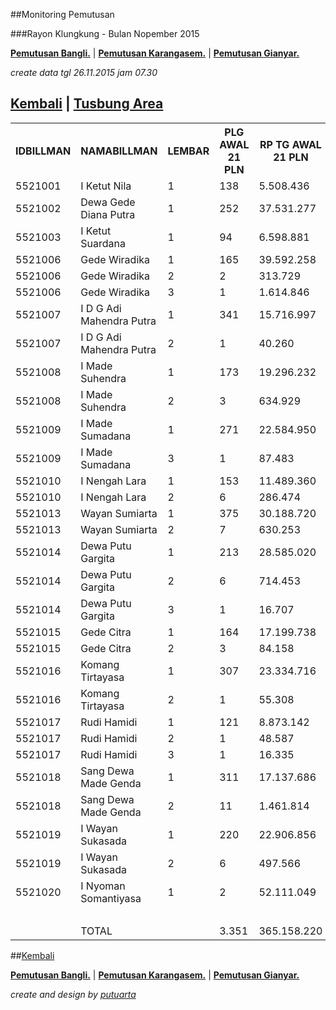##Monitoring Pemutusan 

###Rayon Klungkung - Bulan Nopember 2015



**[Pemutusan Bangli.](https://github.com/areabatur/3mm.3atur/blob/master/tusbung/bangli112015.markdown )** | 
**[Pemutusan Karangasem.](https://github.com/areabatur/3mm.3atur/blob/master/tusbung/karangasem112015.markdown )** | **[Pemutusan Gianyar.](https://github.com/areabatur/3mm.3atur/blob/master/tusbung/gianyar112015.markdown )** 

_create data tgl 26.11.2015 jam 07.30_

## [Kembali](http://areabatur.github.io/3mm.3atur/) | [ Tusbung Area](https://github.com/areabatur/3mm.3atur/blob/master/tusbung/3mm.areatusbung.markdown )

<table><tbody><tr><th>IDBILLMAN</th><th>NAMABILLMAN</th><th>LEMBAR</th><th> PLG AWAL 21 PLN </th><th> RP TG AWAL 21 PLN </th><th> RP BK AWAL 21 PLN </th><th> TARGET AKHIR PLN </th><th> (% REALISASI) </th><th> SISA RP TG 26 07:30 </th><th> SISA RP BK 26 07:30 </th><th> SISA PLG 26 07:30 </th><th>BELUM</th><th>DATANGI</th><th>SEGEL</th><th>LNS</th><th> SISA RP TG 25 16:45 </th><th> SISA RP BK 25 16:45 </th><th> SISA PLG 25 16:45 </th><th>BELUM</th><th>DATANGI</th><th>SEGEL</th><th>LNS</th><th> SISA RP TG 25 01:45 </th><th> SISA RP BK 25 01:45 </th><th> SISA PLG 25 01:45 </th><th> BELUM </th><th> DATANGI </th><th> SEGEL </th><th> LNS </th><th> </th><th> SISA RP TG 24 0617 </th><th> SISA RP BK </th><th> TPLG </th><th> BELUM </th><th> DATANGI </th><th> SEGEL </th><th> LNS </th><th> SISA RP TG 23 1830 </th><th> SISA RP BK </th><th> TPLG </th><th> BELUM </th><th> DATANGI </th><th> SEGEL </th></tr><tr><td>5521001</td><td>I Ketut Nila</td><td>1</td><td> 138 </td><td> 5.508.436 </td><td> 423.000 </td><td> 408.025 </td><td> (2,54)</td><td> 1.853.665 </td><td> 162.000 </td><td> 54 </td><td>54</td><td> </td><td> </td><td>0|0</td><td> 1.853.665 </td><td> 162.000 </td><td> 54 </td><td>54</td><td> </td><td> </td><td>1714049|63</td><td> 3.567.714 </td><td> 351.000 </td><td> 117 </td><td> 117 </td><td> </td><td> </td><td> 650252|5 </td><td> </td><td> 4.217.966 </td><td> 373.000 </td><td> 122 </td><td> 122 </td><td> </td><td> </td><td> 0|0 </td><td> 4.217.966 </td><td> 373.000 </td><td> 122 </td><td> 122 </td><td> - </td><td> - </td></tr><tr><td>5521002</td><td>Dewa Gede Diana Putra</td><td>1</td><td> 252 </td><td> 37.531.277 </td><td> 1.591.343 </td><td> 2.780.048 </td><td> (8,67)</td><td> 29.662.996 </td><td> 1.196.343 </td><td> 173 </td><td>173</td><td> </td><td> </td><td>0|0</td><td> 29.662.996 </td><td> 1.196.343 </td><td> 173 </td><td>173</td><td> </td><td> </td><td>433651|14</td><td> 30.096.647 </td><td> 1.238.343 </td><td> 187 </td><td> 187 </td><td> </td><td> </td><td> 1209780|27 </td><td> </td><td> 31.306.427 </td><td> 1.326.343 </td><td> 214 </td><td> 214 </td><td> </td><td> </td><td> 44138|2 </td><td> 31.350.565 </td><td> 1.332.343 </td><td> 216 </td><td> 216 </td><td> - </td><td> - </td></tr><tr><td>5521003</td><td>I Ketut Suardana</td><td>1</td><td> 94 </td><td> 6.598.881 </td><td> 296.000 </td><td> 488.798 </td><td> (4,47)</td><td> 2.692.348 </td><td> 108.000 </td><td> 36 </td><td>36</td><td> </td><td> </td><td>470015|5</td><td> 3.162.363 </td><td> 123.000 </td><td> 41 </td><td>41</td><td> </td><td> </td><td>185219|7</td><td> 3.347.582 </td><td> 144.000 </td><td> 48 </td><td> 48 </td><td> </td><td> </td><td> 857910|18 </td><td> </td><td> 4.205.492 </td><td> 205.000 </td><td> 66 </td><td> 66 </td><td> </td><td> </td><td> 1824200|18 </td><td> 6.029.692 </td><td> 266.000 </td><td> 84 </td><td> 84 </td><td> - </td><td> - </td></tr><tr><td>5521006</td><td>Gede Wiradika</td><td>1</td><td> 165 </td><td> 39.592.258 </td><td> 1.645.573 </td><td> 2.932.711 </td><td> (6,31)</td><td> 24.181.003 </td><td> 897.353 </td><td> 85 </td><td>85</td><td> </td><td> </td><td>190491|5</td><td> 24.371.494 </td><td> 912.353 </td><td> 90 </td><td>90</td><td> </td><td> </td><td>980627|10</td><td> 25.352.121 </td><td> 946.353 </td><td> 100 </td><td> 100 </td><td> </td><td> </td><td> 5518224|19 </td><td> </td><td> 30.870.345 </td><td> 1.118.573 </td><td> 119 </td><td> 119 </td><td> </td><td> </td><td> 0|0 </td><td> 30.870.345 </td><td> 1.118.573 </td><td> 119 </td><td> 119 </td><td> - </td><td> - </td></tr><tr><td>5521006</td><td>Gede Wiradika</td><td>2</td><td> 2 </td><td> 313.729 </td><td> 24.000 </td><td> 23.239 </td><td> (4,84)</td><td> 159.061 </td><td> 9.000 </td><td> 1 </td><td>1</td><td> </td><td> </td><td>0|0</td><td> 159.061 </td><td> 9.000 </td><td> 1 </td><td>1</td><td> </td><td> </td><td>0|0</td><td> 159.061 </td><td> 9.000 </td><td> 1 </td><td> 1 </td><td> </td><td> </td><td> 154668|1 </td><td> </td><td> 313.729 </td><td> 24.000 </td><td> 2 </td><td> 2 </td><td> </td><td> </td><td> 0|0 </td><td> 313.729 </td><td> 24.000 </td><td> 2 </td><td> 2 </td><td> - </td><td> - </td></tr><tr><td>5521006</td><td>Gede Wiradika</td><td>3</td><td> 1 </td><td> 1.614.846 </td><td> 450.000 </td><td> 119.616 </td><td> (11,50)</td><td> 1.614.846 </td><td> 450.000 </td><td> 1 </td><td>1</td><td> </td><td> </td><td>0|0</td><td> 1.614.846 </td><td> 450.000 </td><td> 1 </td><td>1</td><td> </td><td> </td><td>0|0</td><td> 1.614.846 </td><td> 450.000 </td><td> 1 </td><td> 1 </td><td> </td><td> </td><td> 0|0 </td><td> </td><td> 1.614.846 </td><td> 450.000 </td><td> 1 </td><td> 1 </td><td> </td><td> </td><td> 0|0 </td><td> 1.614.846 </td><td> 450.000 </td><td> 1 </td><td> 1 </td><td> - </td><td> - </td></tr><tr><td>5521007</td><td>I D G Adi Mahendra Putra</td><td>1</td><td> 341 </td><td> 15.716.997 </td><td> 1.045.000 </td><td> 1.164.203 </td><td> (2,64)</td><td> 5.404.514 </td><td> 266.000 </td><td> 86 </td><td>86</td><td> </td><td> </td><td>0|0</td><td> 5.404.514 </td><td> 266.000 </td><td> 86 </td><td>86</td><td> </td><td> </td><td>1200554|22</td><td> 6.605.068 </td><td> 334.000 </td><td> 108 </td><td> 108 </td><td> </td><td> </td><td> 3338107|81 </td><td> </td><td> 9.943.175 </td><td> 581.000 </td><td> 189 </td><td> 189 </td><td> </td><td> </td><td> 143386|4 </td><td> 10.086.561 </td><td> 593.000 </td><td> 193 </td><td> 193 </td><td> - </td><td> - </td></tr><tr><td>5521007</td><td>I D G Adi Mahendra Putra</td><td>2</td><td> 1 </td><td> 40.260 </td><td> 9.000 </td><td> 2.982 </td><td> 2,00 </td><td> - </td><td> - </td><td> - </td><td>0</td><td> </td><td> </td><td>0|0</td><td> </td><td> </td><td> </td><td>0</td><td> </td><td> </td><td>40260|1</td><td> 40.260 </td><td> 9.000 </td><td> 1 </td><td> 1 </td><td> </td><td> </td><td> 0|0 </td><td> </td><td> 40.260 </td><td> 9.000 </td><td> 1 </td><td> 1 </td><td> </td><td> </td><td> 0|0 </td><td> 40.260 </td><td> 9.000 </td><td> 1 </td><td> 1 </td><td> - </td><td> - </td></tr><tr><td>5521008</td><td>I Made Suhendra</td><td>1</td><td> 173 </td><td> 19.296.232 </td><td> 677.000 </td><td> 1.429.327 </td><td> (1,89)</td><td> 5.232.144 </td><td> 248.000 </td><td> 48 </td><td>48</td><td> </td><td> </td><td>328499|3</td><td> 5.560.643 </td><td> 257.000 </td><td> 51 </td><td>51</td><td> </td><td> </td><td>2107305|25</td><td> 7.667.948 </td><td> 338.000 </td><td> 76 </td><td> 76 </td><td> </td><td> </td><td> 3200811|37 </td><td> </td><td> 10.868.759 </td><td> 463.000 </td><td> 113 </td><td> 113 </td><td> </td><td> </td><td> 91509|1 </td><td> 10.960.268 </td><td> 466.000 </td><td> 114 </td><td> 114 </td><td> - </td><td> - </td></tr><tr><td>5521008</td><td>I Made Suhendra</td><td>2</td><td> 3 </td><td> 634.929 </td><td> 39.000 </td><td> 47.031 </td><td> (1,29)</td><td> 154.668 </td><td> 15.000 </td><td> 1 </td><td>1</td><td> </td><td> </td><td>0|0</td><td> 154.668 </td><td> 15.000 </td><td> 1 </td><td>1</td><td> </td><td> </td><td>0|0</td><td> 154.668 </td><td> 15.000 </td><td> 1 </td><td> 1 </td><td> </td><td> </td><td> 480261|2 </td><td> </td><td> 634.929 </td><td> 39.000 </td><td> 3 </td><td> 3 </td><td> </td><td> </td><td> 0|0 </td><td> 634.929 </td><td> 39.000 </td><td> 3 </td><td> 3 </td><td> - </td><td> - </td></tr><tr><td>5521009</td><td>I Made Sumadana</td><td>1</td><td> 271 </td><td> 22.584.950 </td><td> 889.000 </td><td> 1.672.931 </td><td> (5,62)</td><td> 12.477.099 </td><td> 537.000 </td><td> 168 </td><td>168</td><td> </td><td> </td><td>276150|3</td><td> 12.753.249 </td><td> 553.000 </td><td> 171 </td><td>171</td><td> </td><td> </td><td>687540|10</td><td> 13.440.789 </td><td> 583.000 </td><td> 181 </td><td> 181 </td><td> </td><td> </td><td> 2664381|21 </td><td> </td><td> 16.105.170 </td><td> 656.000 </td><td> 202 </td><td> 202 </td><td> </td><td> </td><td> 0|0 </td><td> 16.105.170 </td><td> 656.000 </td><td> 202 </td><td> 202 </td><td> - </td><td> - </td></tr><tr><td>5521009</td><td>I Made Sumadana</td><td>3</td><td> 1 </td><td> 87.483 </td><td> 18.000 </td><td> 6.480 </td><td> (11,50)</td><td> 87.483 </td><td> 18.000 </td><td> 1 </td><td>1</td><td> </td><td> </td><td>0|0</td><td> 87.483 </td><td> 18.000 </td><td> 1 </td><td>1</td><td> </td><td> </td><td>0|0</td><td> 87.483 </td><td> 18.000 </td><td> 1 </td><td> 1 </td><td> </td><td> </td><td> 0|0 </td><td> </td><td> 87.483 </td><td> 18.000 </td><td> 1 </td><td> 1 </td><td> </td><td> </td><td> 0|0 </td><td> 87.483 </td><td> 18.000 </td><td> 1 </td><td> 1 </td><td> - </td><td> - </td></tr><tr><td>5521010</td><td>I Nengah Lara</td><td>1</td><td> 153 </td><td> 11.489.360 </td><td> 596.000 </td><td> 851.049 </td><td> (3,40)</td><td> 4.591.808 </td><td> 267.000 </td><td> 67 </td><td>67</td><td> </td><td> </td><td>0|0</td><td> 4.591.808 </td><td> 267.000 </td><td> 67 </td><td>67</td><td> </td><td> </td><td>296886|5</td><td> 4.888.694 </td><td> 282.000 </td><td> 72 </td><td> 72 </td><td> </td><td> </td><td> 1771225|10 </td><td> </td><td> 6.659.919 </td><td> 319.000 </td><td> 82 </td><td> 82 </td><td> </td><td> </td><td> 316914|2 </td><td> 6.976.833 </td><td> 327.000 </td><td> 84 </td><td> 84 </td><td> - </td><td> - </td></tr><tr><td>5521010</td><td>I Nengah Lara</td><td>2</td><td> 6 </td><td> 286.474 </td><td> 60.000 </td><td> 21.220 </td><td> (10,99)</td><td> 275.584 </td><td> 51.000 </td><td> 5 </td><td>5</td><td> </td><td> </td><td>0|0</td><td> 275.584 </td><td> 51.000 </td><td> 5 </td><td>5</td><td> </td><td> </td><td>0|0</td><td> 275.584 </td><td> 51.000 </td><td> 5 </td><td> 5 </td><td> </td><td> </td><td> 10890|1 </td><td> </td><td> 286.474 </td><td> 60.000 </td><td> 6 </td><td> 6 </td><td> </td><td> </td><td> 0|0 </td><td> 286.474 </td><td> 60.000 </td><td> 6 </td><td> 6 </td><td> - </td><td> - </td></tr><tr><td>5521013</td><td>Wayan Sumiarta</td><td>1</td><td> 375 </td><td> 30.188.720 </td><td> 1.327.000 </td><td> 2.236.164 </td><td> (4,42)</td><td> 14.072.572 </td><td> 614.000 </td><td> 163 </td><td>163</td><td> </td><td> </td><td>274372|6</td><td> 14.346.944 </td><td> 634.000 </td><td> 169 </td><td>169</td><td> </td><td> </td><td>4022249|52</td><td> 18.369.193 </td><td> 806.000 </td><td> 221 </td><td> 221 </td><td> </td><td> </td><td> 3419954|47 </td><td> </td><td> 21.789.147 </td><td> 961.000 </td><td> 268 </td><td> 268 </td><td> </td><td> </td><td> 0|0 </td><td> 21.789.147 </td><td> 961.000 </td><td> 268 </td><td> 268 </td><td> - </td><td> - </td></tr><tr><td>5521013</td><td>Wayan Sumiarta</td><td>2</td><td> 7 </td><td> 630.253 </td><td> 63.000 </td><td> 46.685 </td><td> (3,51)</td><td> 257.000 </td><td> 18.000 </td><td> 2 </td><td>2</td><td> </td><td> </td><td>0|0</td><td> 257.000 </td><td> 18.000 </td><td> 2 </td><td>2</td><td> </td><td> </td><td>160764|3</td><td> 417.764 </td><td> 45.000 </td><td> 5 </td><td> 5 </td><td> </td><td> </td><td> 134014|1 </td><td> </td><td> 551.778 </td><td> 54.000 </td><td> 6 </td><td> 6 </td><td> </td><td> </td><td> 0|0 </td><td> 551.778 </td><td> 54.000 </td><td> 6 </td><td> 6 </td><td> - </td><td> - </td></tr><tr><td>5521014</td><td>Dewa Putu Gargita</td><td>1</td><td> 213 </td><td> 28.585.020 </td><td> 895.000 </td><td> 2.117.374 </td><td> (3,53)</td><td> 11.494.488 </td><td> 314.000 </td><td> 85 </td><td>85</td><td> </td><td> </td><td>219703|2</td><td> 11.714.191 </td><td> 320.000 </td><td> 87 </td><td>87</td><td> </td><td> </td><td>3324787|21</td><td> 15.038.978 </td><td> 399.000 </td><td> 108 </td><td> 108 </td><td> </td><td> </td><td> 4775754|33 </td><td> </td><td> 19.814.732 </td><td> 576.000 </td><td> 141 </td><td> 141 </td><td> </td><td> </td><td> 0|0 </td><td> 19.814.732 </td><td> 576.000 </td><td> 141 </td><td> 141 </td><td> - </td><td> - </td></tr><tr><td>5521014</td><td>Dewa Putu Gargita</td><td>2</td><td> 6 </td><td> 714.453 </td><td> 60.000 </td><td> 52.922 </td><td> (1,78)</td><td> 200.299 </td><td> 33.000 </td><td> 3 </td><td>3</td><td> </td><td> </td><td>0|0</td><td> 200.299 </td><td> 33.000 </td><td> 3 </td><td>3</td><td> </td><td> </td><td>130065|1</td><td> 330.364 </td><td> 42.000 </td><td> 4 </td><td> 4 </td><td> </td><td> </td><td> 384089|2 </td><td> </td><td> 714.453 </td><td> 60.000 </td><td> 6 </td><td> 6 </td><td> </td><td> </td><td> 0|0 </td><td> 714.453 </td><td> 60.000 </td><td> 6 </td><td> 6 </td><td> - </td><td> - </td></tr><tr><td>5521014</td><td>Dewa Putu Gargita</td><td>3</td><td> 1 </td><td> 16.707 </td><td> 18.000 </td><td> 1.238 </td><td> (11,50)</td><td> 16.707 </td><td> 18.000 </td><td> 1 </td><td>1</td><td> </td><td> </td><td>0|0</td><td> 16.707 </td><td> 18.000 </td><td> 1 </td><td>1</td><td> </td><td> </td><td>0|0</td><td> 16.707 </td><td> 18.000 </td><td> 1 </td><td> 1 </td><td> </td><td> </td><td> 0|0 </td><td> </td><td> 16.707 </td><td> 18.000 </td><td> 1 </td><td> 1 </td><td> </td><td> </td><td> 0|0 </td><td> 16.707 </td><td> 18.000 </td><td> 1 </td><td> 1 </td><td> - </td><td> - </td></tr><tr><td>5521015</td><td>Gede Citra</td><td>1</td><td> 164 </td><td> 17.199.738 </td><td> 839.251 </td><td> 1.274.033 </td><td> (2,13)</td><td> 4.970.642 </td><td> 235.000 </td><td> 74 </td><td>74</td><td> </td><td> </td><td>294491|3</td><td> 5.265.133 </td><td> 246.000 </td><td> 77 </td><td>77</td><td> </td><td> </td><td>913921|14</td><td> 6.179.054 </td><td> 288.000 </td><td> 91 </td><td> 91 </td><td> </td><td> </td><td> 4863333|15 </td><td> </td><td> 11.042.387 </td><td> 438.251 </td><td> 106 </td><td> 106 </td><td> </td><td> </td><td> 1238889|1 </td><td> 12.281.276 </td><td> 448.251 </td><td> 107 </td><td> 107 </td><td> - </td><td> - </td></tr><tr><td>5521015</td><td>Gede Citra</td><td>2</td><td> 3 </td><td> 84.158 </td><td> 27.000 </td><td> 6.234 </td><td> 0,25 </td><td> 10.890 </td><td> 9.000 </td><td> 1 </td><td>1</td><td> </td><td> </td><td>0|0</td><td> 10.890 </td><td> 9.000 </td><td> 1 </td><td>1</td><td> </td><td> </td><td>0|0</td><td> 10.890 </td><td> 9.000 </td><td> 1 </td><td> 1 </td><td> </td><td> </td><td> 0|0 </td><td> </td><td> 10.890 </td><td> 9.000 </td><td> 1 </td><td> 1 </td><td> </td><td> </td><td> 0|0 </td><td> 10.890 </td><td> 9.000 </td><td> 1 </td><td> 1 </td><td> - </td><td> - </td></tr><tr><td>5521016</td><td>Komang Tirtayasa</td><td>1</td><td> 307 </td><td> 23.334.716 </td><td> 1.041.000 </td><td> 1.728.469 </td><td> (5,45)</td><td> 12.876.996 </td><td> 516.000 </td><td> 158 </td><td>158</td><td> </td><td> </td><td>0|0</td><td> 12.876.996 </td><td> 516.000 </td><td> 158 </td><td>158</td><td> </td><td> </td><td>1559858|24</td><td> 14.436.854 </td><td> 595.000 </td><td> 182 </td><td> 182 </td><td> </td><td> </td><td> 2812796|38 </td><td> </td><td> 17.249.650 </td><td> 760.000 </td><td> 220 </td><td> 220 </td><td> </td><td> </td><td> 0|0 </td><td> 17.249.650 </td><td> 760.000 </td><td> 220 </td><td> 220 </td><td> - </td><td> - </td></tr><tr><td>5521016</td><td>Komang Tirtayasa</td><td>2</td><td> 1 </td><td> 55.308 </td><td> 9.000 </td><td> 4.097 </td><td> (11,50)</td><td> 55.308 </td><td> 9.000 </td><td> 1 </td><td>1</td><td> </td><td> </td><td>0|0</td><td> 55.308 </td><td> 9.000 </td><td> 1 </td><td>1</td><td> </td><td> </td><td>0|0</td><td> 55.308 </td><td> 9.000 </td><td> 1 </td><td> 1 </td><td> </td><td> </td><td> 0|0 </td><td> </td><td> 55.308 </td><td> 9.000 </td><td> 1 </td><td> 1 </td><td> </td><td> </td><td> 0|0 </td><td> 55.308 </td><td> 9.000 </td><td> 1 </td><td> 1 </td><td> - </td><td> - </td></tr><tr><td>5521017</td><td>Rudi Hamidi</td><td>1</td><td> 121 </td><td> 8.873.142 </td><td> 384.000 </td><td> 657.259 </td><td> (1,44)</td><td> 2.261.011 </td><td> 113.000 </td><td> 34 </td><td>34</td><td> </td><td> </td><td>0|0</td><td> 2.261.011 </td><td> 113.000 </td><td> 34 </td><td>34</td><td> </td><td> </td><td>953429|12</td><td> 3.214.440 </td><td> 151.000 </td><td> 46 </td><td> 46 </td><td> </td><td> </td><td> 1911535|18 </td><td> </td><td> 5.125.975 </td><td> 207.000 </td><td> 64 </td><td> 64 </td><td> </td><td> </td><td> 0|0 </td><td> 5.125.975 </td><td> 207.000 </td><td> 64 </td><td> 64 </td><td> - </td><td> - </td></tr><tr><td>5521017</td><td>Rudi Hamidi</td><td>2</td><td> 1 </td><td> 48.587 </td><td> 9.000 </td><td> 3.599 </td><td> (2,54)</td><td> 16.335 </td><td> 18.000 </td><td> 1 </td><td>1</td><td> </td><td> </td><td>0|0</td><td> 16.335 </td><td> 18.000 </td><td> 1 </td><td>1</td><td> </td><td> </td><td>0|0</td><td> 16.335 </td><td> 18.000 </td><td> 1 </td><td> 1 </td><td> </td><td> </td><td> 0|0 </td><td> </td><td> 16.335 </td><td> 18.000 </td><td> 1 </td><td> 1 </td><td> </td><td> </td><td> 0|0 </td><td> 16.335 </td><td> 18.000 </td><td> 1 </td><td> 1 </td><td> - </td><td> - </td></tr><tr><td>5521017</td><td>Rudi Hamidi</td><td>3</td><td> 1 </td><td> 16.335 </td><td> 18.000 </td><td> 1.210 </td><td> 2,00 </td><td> </td><td> </td><td> </td><td> </td><td> </td><td> </td><td>0|0</td><td> </td><td> </td><td> </td><td> </td><td> </td><td> </td><td>0|0</td><td> </td><td> </td><td> </td><td> </td><td> </td><td> </td><td> 0|0 </td><td> </td><td> </td><td> </td><td> </td><td> - </td><td> </td><td> </td><td> 0|0 </td><td> </td><td> </td><td> </td><td> - </td><td> - </td><td> - </td></tr><tr><td>5521018</td><td>Sang Dewa Made Genda</td><td>1</td><td> 311 </td><td> 17.137.686 </td><td> 985.000 </td><td> 1.269.437 </td><td> (4,91)</td><td> 8.144.116 </td><td> 473.000 </td><td> 148 </td><td>148</td><td> </td><td> </td><td>634033|11</td><td> 8.778.149 </td><td> 508.000 </td><td> 159 </td><td>159</td><td> </td><td> </td><td>1443010|27</td><td> 10.221.159 </td><td> 589.000 </td><td> 186 </td><td> 186 </td><td> </td><td> </td><td> 2047509|30 </td><td> </td><td> 12.268.668 </td><td> 681.000 </td><td> 216 </td><td> 216 </td><td> </td><td> </td><td> 26714|1 </td><td> 12.295.382 </td><td> 684.000 </td><td> 217 </td><td> 217 </td><td> - </td><td> - </td></tr><tr><td>5521018</td><td>Sang Dewa Made Genda</td><td>2</td><td> 11 </td><td> 1.461.814 </td><td> 126.000 </td><td> 108.281 </td><td> (5,00)</td><td> 757.797 </td><td> 84.000 </td><td> 7 </td><td>7</td><td> </td><td> </td><td>0|0</td><td> 757.797 </td><td> 84.000 </td><td> 7 </td><td>7</td><td> </td><td> </td><td>167173|1</td><td> 924.970 </td><td> 93.000 </td><td> 8 </td><td> 8 </td><td> </td><td> </td><td> 47262|1 </td><td> </td><td> 972.232 </td><td> 102.000 </td><td> 9 </td><td> 9 </td><td> </td><td> </td><td> 0|0 </td><td> 972.232 </td><td> 102.000 </td><td> 9 </td><td> 9 </td><td> - </td><td> - </td></tr><tr><td>5521019</td><td>I Wayan Sukasada</td><td>1</td><td> 220 </td><td> 22.906.856 </td><td> 742.000 </td><td> 1.696.776 </td><td> (5,27)</td><td> 12.312.869 </td><td> 378.000 </td><td> 109 </td><td>109</td><td> </td><td> </td><td>20130|1</td><td> 12.332.999 </td><td> 381.000 </td><td> 110 </td><td>110</td><td> </td><td> </td><td>1587102|17</td><td> 13.920.101 </td><td> 434.000 </td><td> 127 </td><td> 127 </td><td> </td><td> </td><td> 2958418|30 </td><td> </td><td> 16.878.519 </td><td> 539.000 </td><td> 157 </td><td> 157 </td><td> </td><td> </td><td> 0|0 </td><td> 16.878.519 </td><td> 539.000 </td><td> 157 </td><td> 157 </td><td> - </td><td> - </td></tr><tr><td>5521019</td><td>I Wayan Sukasada</td><td>2</td><td> 6 </td><td> 497.566 </td><td> 54.000 </td><td> 36.856 </td><td> (2,57)</td><td> 168.362 </td><td> 18.000 </td><td> 2 </td><td>2</td><td> </td><td> </td><td>0|0</td><td> 168.362 </td><td> 18.000 </td><td> 2 </td><td>2</td><td> </td><td> </td><td>236572|3</td><td> 404.934 </td><td> 45.000 </td><td> 5 </td><td> 5 </td><td> </td><td> </td><td> 92632|1 </td><td> </td><td> 497.566 </td><td> 54.000 </td><td> 6 </td><td> 6 </td><td> </td><td> </td><td> 0|0 </td><td> 497.566 </td><td> 54.000 </td><td> 6 </td><td> 6 </td><td> - </td><td> - </td></tr><tr><td>5521020</td><td>I Nyoman Somantiyasa</td><td>1</td><td> 2 </td><td> 52.111.049 </td><td> 1.537.296 </td><td> 3.860.013 </td><td> 1,29 </td><td> 2.757.873 </td><td> 100.000 </td><td> 1 </td><td>1</td><td> </td><td> </td><td>0|0</td><td> 2.757.873 </td><td> 100.000 </td><td> 1 </td><td>1</td><td> </td><td> </td><td>49353176|1</td><td> 52.111.049 </td><td> 1.537.296 </td><td> 2 </td><td> 2 </td><td> </td><td> </td><td> 0|0 </td><td> </td><td> 52.111.049 </td><td> 1.537.296 </td><td> 2 </td><td> 2 </td><td> </td><td> </td><td> 0|0 </td><td> 52.111.049 </td><td> 1.537.296 </td><td> 2 </td><td> 2 </td><td> - </td><td> - </td></tr><tr><td> </td><td> </td><td> </td><td> </td><td> </td><td> </td><td> </td><td> </td><td> </td><td> </td><td> </td><td> </td><td> </td><td> </td><td> </td><td> </td><td> </td><td> </td><td> </td><td> </td><td> </td><td> </td><td> </td><td> </td><td> </td><td> </td><td> </td><td> </td><td> </td><td> </td><td> </td><td> </td><td> </td><td> </td><td> </td><td> </td><td> </td><td> </td><td> </td><td> </td><td> </td><td> - </td><td> - </td></tr><tr><td> </td><td>TOTAL</td><td> </td><td> 3.351 </td><td> 365.158.220 </td><td> 15.897.463 </td><td> 27.048.305 </td><td> (3,97)</td><td> 158.760.484 </td><td> 7.174.696 </td><td> 1.516 </td><td>1516</td><td>0</td><td>0</td><td>2707884|39</td><td> 161.468.368 </td><td> 7.304.696 </td><td> 1.555 </td><td>1555</td><td>0</td><td>0</td><td>71498197|333</td><td> 232.966.565 </td><td> 9.846.992 </td><td> 1.888 </td><td> 1.888 </td><td> - </td><td> - </td><td> 43303805|438 </td><td> </td><td> 276.270.370 </td><td> 11.665.463 </td><td> 2.326 </td><td> 2.326 </td><td> - </td><td> - </td><td> 3685750|29 </td><td> 279.956.120 </td><td> 11.768.463 </td><td> 2.355 </td><td> 2.355 </td><td> - </td><td> - </td></tr></tbody></table>

##[Kembali](http://areabatur.github.io/3mm.3atur/)

**[Pemutusan Bangli.](https://github.com/areabatur/3mm.3atur/blob/master/tusbung/bangli112015.markdown )** | 
**[Pemutusan Karangasem.](https://github.com/areabatur/3mm.3atur/blob/master/tusbung/karangasem112015.markdown )** | **[Pemutusan Gianyar.](https://github.com/areabatur/3mm.3atur/blob/master/tusbung/gianyar112015.markdown )** 

_create and design by [putuarta](mailto:putuarta@gmail.com)_
